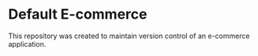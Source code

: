 # Default E-commerce
This repository was created to maintain version control of an e-commerce application.
